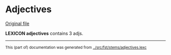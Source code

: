 # Adjectives
[Original file](https://github.com/giellalt/lang-vep/blob/main/src/fst/stems/adjectives.lexc)

**LEXICON adjectives** contains 3 adjs.
* * *
<small>This (part of) documentation was generated from [../src/fst/stems/adjectives.lexc](http://github.com/giellalt/lang-vep/blob/main/../src/fst/stems/adjectives.lexc)</small>